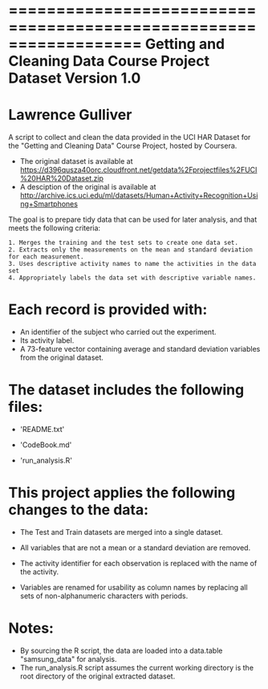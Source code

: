 ==================================================================
Getting and Cleaning Data Course Project Dataset
Version 1.0
==================================================================
Lawrence Gulliver
==================================================================

A script to collect and clean the data provided in the UCI HAR Dataset for the "Getting and Cleaning Data" Course Project, hosted by Coursera.
- The original dataset is available at https://d396qusza40orc.cloudfront.net/getdata%2Fprojectfiles%2FUCI%20HAR%20Dataset.zip
- A desciption of the original is available at http://archive.ics.uci.edu/ml/datasets/Human+Activity+Recognition+Using+Smartphones

The goal is to prepare tidy data that can be used for later analysis, and that meets the following criteria:

    1. Merges the training and the test sets to create one data set.
    2. Extracts only the measurements on the mean and standard deviation for each measurement.
    3. Uses descriptive activity names to name the activities in the data set
    4. Appropriately labels the data set with descriptive variable names.

Each record is provided with:
======================================

- An identifier of the subject who carried out the experiment.
- Its activity label.
- A 73-feature vector containing average and standard deviation variables from the original dataset.

The dataset includes the following files:
=========================================

- 'README.txt'

- 'CodeBook.md'

- 'run_analysis.R'

This project applies the following changes to the data:
=========================================

- The Test and Train datasets are merged into a single dataset.

- All variables that are not a mean or a standard deviation are removed.

- The activity identifier for each observation is replaced with the name of the activity.

- Variables are renamed for usability as column names by replacing all sets of non-alphanumeric characters with periods.

Notes: 
======
- By sourcing the R script, the data are loaded into a data.table "samsung_data" for analysis.
- The run_analysis.R script assumes the current working directory is the root directory of the original extracted dataset.